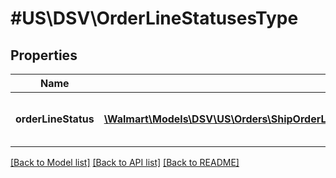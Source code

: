 # #US\DSV\OrderLineStatusesType

## Properties

Name | Type | Description | Notes
------------ | ------------- | ------------- | -------------
**orderLineStatus** | [**\Walmart\Models\DSV\US\Orders\ShipOrderLines200ResponseOrderLinesOrderLineInnerOrderLineStatusesOrderLineStatusInner[]**](ShipOrderLines200ResponseOrderLinesOrderLineInnerOrderLineStatusesOrderLineStatusInner.md) | Details about the Order Line status | [optional]


[[Back to Model list]](../) [[Back to API list]](../../Api/US/DSV) [[Back to README]](../../README.md)
